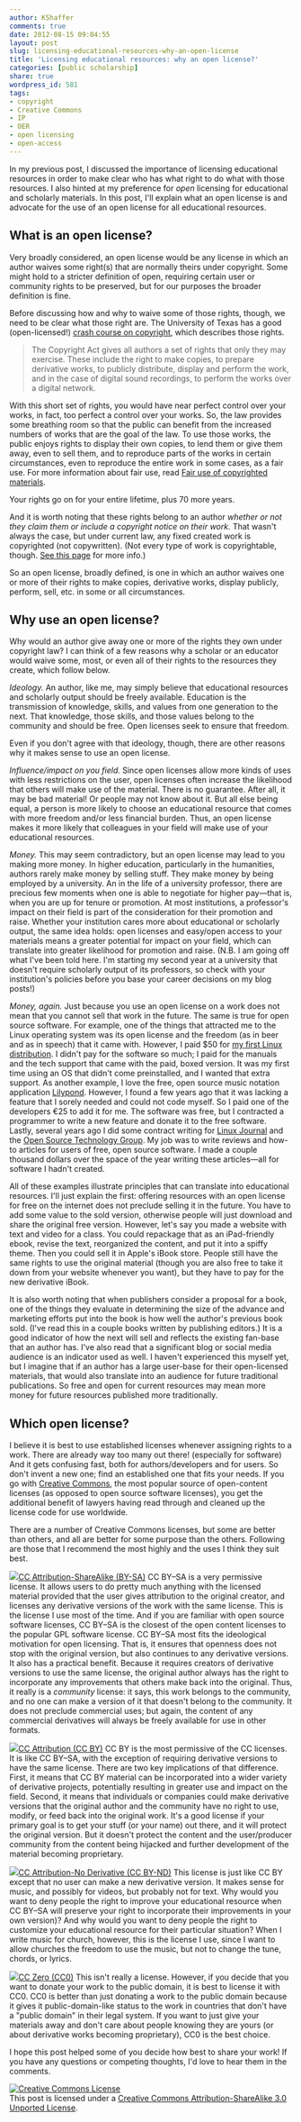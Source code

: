 ```yaml
---
author: KShaffer
comments: true
date: 2012-08-15 09:04:55
layout: post
slug: licensing-educational-resources-why-an-open-license
title: 'Licensing educational resources: why an open license?'
categories: [public scholarship]
share: true
wordpress_id: 581
tags:
- copyright
- Creative Commons
- IP
- OER
- open licensing
- open-access
---
```


In my previous post, I discussed the importance of licensing educational resources in order to make clear who has what right to do what with those resources. I also hinted at my preference for _open_ licensing for educational and scholarly materials. In this post, I'll explain what an open license is and advocate for the use of an open license for all educational resources.



## What is an open license?



Very broadly considered, an open license would be any license in which an author waives some right(s) that are normally theirs under copyright. Some might hold to a stricter definition of open, requiring certain user or community rights to be preserved, but for our purposes the broader definition is fine.

Before discussing how and why to waive some of those rights, though, we need to be clear what those right are. The University of Texas has a good (open-licensed!) [crash course on copyright](http://copyright.lib.utexas.edu), which describes those rights.



> The Copyright Act gives all authors a set of rights that only they may exercise. These include the right to make copies, to prepare derivative works, to publicly distribute, display and perform the work, and in the case of digital sound recordings, to perform the works over a digital network.

With this short set of rights, you would have near perfect control over your works, in fact, too perfect a control over your works. So, the law provides some breathing room so that the public can benefit from the increased numbers of works that are the goal of the law. To use those works, the public enjoys rights to display their own copies, to lend them or give them away, even to sell them, and to reproduce parts of the works in certain circumstances, even to reproduce the entire work in some cases, as a fair use. For more information about fair use, read [Fair use of copyrighted materials](http://copyright.lib.utexas.edu/copypol2.html).

Your rights go on for your entire lifetime, plus 70 more years.



And it is worth noting that these rights belong to an author _whether or not they claim them or include a copyright notice on their work._ That wasn't always the case, but under current law, any fixed created work is copyrighted (not copywritten). (Not every type of work is copyrightable, though. [See this page](http://copyright.lib.utexas.edu/whoowns.html#sort) for more info.)

So an open license, broadly defined, is one in which an author waives one or more of their rights to make copies, derivative works, display publicly, perform, sell, etc. in some or all circumstances.



## Why use an open license?



Why would an author give away one or more of the rights they own under copyright law? I can think of a few reasons why a scholar or an educator would waive some, most, or even all of their rights to the resources they create, which follow below.

_Ideology._ An author, like me, may simply believe that educational resources and scholarly output should be freely available. Education is the transmission of knowledge, skills, and values from one generation to the next. That knowledge, those skills, and those values belong to the community and should be free. Open licenses seek to ensure that freedom.

Even if you don't agree with that ideology, though, there are other reasons why it makes sense to use an open license.

_Influence/impact on you field._ Since open licenses allow more kinds of uses with less restrictions on the user, open licenses often increase the likelihood that others will make use of the material. There is no guarantee. After all, it may be bad material! Or people may not know about it. But all else being equal, a person is more likely to choose an educational resource that comes with more freedom and/or less financial burden. Thus, an open license makes it more likely that colleagues in your field will make use of your educational resources.

_Money._ This may seem contradictory, but an open license may lead to you making more money. In higher education, particularly in the humanities, authors rarely make money by selling stuff. They make money by being employed by a university. An in the life of a university professor, there are precious few moments when one is able to negotiate for higher pay—that is, when you are up for tenure or promotion. At most institutions, a professor's impact on their field is part of the consideration for their promotion and raise. Whether your institution cares more about educational or scholarly output, the same idea holds: open licenses and easy/open access to your materials means a greater potential for impact on your field, which can translate into greater likelihood for promotion and raise. (N.B. I am going off what I've been told here. I'm starting my second year at a university that doesn't require scholarly output of its professors, so check with your institution's policies before you base your career decisions on my blog posts!)

_Money, again._ Just because you use an open license on a work does not mean that you cannot sell that work in the future. The same is true for open source software. For example, one of the things that attracted me to the Linux operating system was its open license and the freedom (as in beer and as in speech) that it came with. However, I paid $50 for [my first Linux distribution](http://www.opensuse.org/en/). I didn't pay for the software so much; I paid for the manuals and the tech support that came with the paid, boxed version. It was my first time using an OS that didn't come preinstalled, and I wanted that extra support. As another example, I love the free, open source music notation application [Lilypond](http://www.lilypond.org). However, I found a few years ago that it was lacking a feature that I sorely needed and could not code myself. So I paid one of the developers €25 to add it for me. The software was free, but I contracted a programmer to write a new feature and donate it to the free software. Lastly, several years ago I did some contract writing for [Linux Journal](http://www.linuxjournal.com/) and the [Open Source Technology Group](http://ostg.com). My job was to write reviews and how-to articles for users of free, open source software. I made a couple thousand dollars over the space of the year writing these articles—all for software I hadn't created.

All of these examples illustrate principles that can translate into educational resources. I'll just explain the first: offering resources with an open license for free on the internet does not preclude selling it in the future. You have to add some value to the sold version, otherwise people will just download and share the original free version. However, let's say you made a website with text and video for a class. You could repackage that as an iPad-friendly ebook, revise the text, reorganized the content, and put it into a spiffy theme. Then you could sell it in Apple's iBook store. People still have the same rights to use the original material (though you are also free to take it down from your website whenever you want), but they have to pay for the new derivative iBook.

It is also worth noting that when publishers consider a proposal for a book, one of the things they evaluate in determining the size of the advance and marketing efforts put into the book is how well the author's previous book sold. (I've read this in a couple books written by publishing editors.) It is a good indicator of how the next will sell and reflects the existing fan-base that an author has. I've also read that a significant blog or social media audience is an indicator used as well. I haven't experienced this myself yet, but I imagine that if an author has a large user-base for their open-licensed materials, that would also translate into an audience for future traditional publications. So free and open for current resources may mean more money for future resources published more traditionally.



## Which open license?



I believe it is best to use established licenses whenever assigning rights to a work. There are already way too many out there! (especially for software) And it gets confusing fast, both for authors/developers and for users. So don't invent a new one; find an established one that fits your needs. If you go with [Creative Commons](http://http://creativecommons.org), the most popular source of open-content licenses (as opposed to open source software licenses), you get the additional benefit of lawyers having read through and cleaned up the license code for use worldwide.

There are a number of Creative Commons licenses, but some are better than others, and all are better for some purpose than the others. Following are those that I recommend the most highly and the uses I think they suit best.

![](http://i.creativecommons.org/l/by-sa/3.0/88x31.png)[CC Attribution-ShareAlike (BY-SA)](http://creativecommons.org/licenses/by-sa/3.0)
CC BY–SA is a very permissive license. It allows users to do pretty much anything with the licensed material provided that the user gives attribution to the original creator, and licenses any derivative versions of the work with the same license. This is the license I use most of the time. And if you are familiar with open source software licenses, CC BY–SA is the closest of the open content licenses to the popular GPL software license. CC BY–SA most fits the ideological motivation for open licensing. That is, it ensures that openness does not stop with the original version, but also continues to any derivative versions. It also has a practical benefit. Because it requires creators of derivative versions to use the same license, the original author always has the right to incorporate any improvements that others make back into the original. Thus, it really is a _community_ license: it says, this work belongs to the community, and no one can make a version of it that doesn't belong to the community. It does not preclude commercial uses; but again, the content of any commercial derivatives will always be freely available for use in other formats.

![](http://i.creativecommons.org/l/by/3.0/88x31.png)[CC Attribution (CC BY)](http://creativecommons.org/licenses/by/3.0)
CC BY is the most permissive of the CC licenses. It is like CC BY–SA, with the exception of requiring derivative versions to have the same license. There are two key implications of that difference. First, it means that CC BY material can be incorporated into a wider variety of derivative projects, potentially resulting in greater use and impact on the field. Second, it means that individuals or companies could make derivative versions that the original author and the community have no right to use, modify, or feed back into the original work. It's a good license if your primary goal is to get your stuff (or your name) out there, and it will protect the original version. But it doesn't protect the content and the user/producer community from the content being hijacked and further development of the material becoming proprietary.

![](http://i.creativecommons.org/l/by-nd/3.0/88x31.png)[CC Attribution-No Derivative (CC BY-ND)](http://creativecommons.org/licenses/by-nd/3.0)
This license is just like CC BY except that no user can make a new derivative version. It makes sense for music, and possibly for videos, but probably not for text. Why would you want to deny people the right to improve your educational resource when CC BY–SA will preserve your right to incorporate their improvements in your own version)? And why would you want to deny people the right to customize your educational resource for their particular situation? When I write music for church, however, this is the license I use, since I want to allow churches the freedom to use the music, but not to change the tune, chords, or lyrics.

![](http://i.creativecommons.org/p/zero/1.0/88x31.png)[CC Zero (CC0)](http://creativecommons.org/choose/zero/)
This isn't really a license. However, if you decide that you want to donate your work to the public domain, it is best to license it with CC0. CC0 is better than just donating a work to the public domain because it gives it public-domain-like status to the work in countries that don't have a "public domain" in their legal system. If you want to just give your materials away and don't care about people knowing they are yours (or about derivative works becoming proprietary), CC0 is the best choice.

I hope this post helped some of you decide how best to share your work! If you have any questions or competing thoughts, I'd love to hear them in the comments.

[![Creative Commons License](http://i.creativecommons.org/l/by-sa/3.0/88x31.png)](http://creativecommons.org/licenses/by-sa/3.0/)  
This post is licensed under a [Creative Commons Attribution-ShareAlike 3.0 Unported License](http://creativecommons.org/licenses/by-sa/3.0/).
